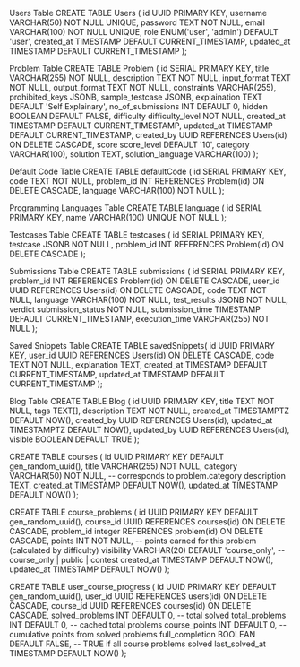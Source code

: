 Users Table
CREATE TABLE Users (
  id UUID PRIMARY KEY,
  username VARCHAR(50) NOT NULL UNIQUE,
  password TEXT NOT NULL,
  email VARCHAR(100) NOT NULL UNIQUE,
  role ENUM('user', 'admin') DEFAULT 'user',
  created_at TIMESTAMP DEFAULT CURRENT_TIMESTAMP,
  updated_at TIMESTAMP DEFAULT CURRENT_TIMESTAMP
);

Problem Table
CREATE TABLE Problem (
  id SERIAL PRIMARY KEY,
  title VARCHAR(255) NOT NULL,
  description TEXT NOT NULL,
  input_format TEXT NOT NULL,
  output_format TEXT NOT NULL,
  constraints VARCHAR(255),
  prohibited_keys JSONB,
  sample_testcase JSONB,
  explaination TEXT DEFAULT 'Self Explainary',
  no_of_submissions INT DEFAULT 0,
  hidden BOOLEAN DEFAULT FALSE,
  difficulty difficulty_level NOT NULL,
  created_at TIMESTAMP DEFAULT CURRENT_TIMESTAMP,
  updated_at TIMESTAMP DEFAULT CURRENT_TIMESTAMP,
  created_by UUID REFERENCES Users(id) ON DELETE CASCADE,
  score score_level DEFAULT '10',
  category VARCHAR(100),
  solution TEXT,
  solution_language VARCHAR(100)
);

Default Code Table
CREATE TABLE defaultCode (
  id SERIAL PRIMARY KEY,
  code TEXT NOT NULL,
  problem_id INT REFERENCES Problem(id) ON DELETE CASCADE,
  language VARCHAR(100) NOT NULL
);

Programming Languages Table
CREATE TABLE language (
  id SERIAL PRIMARY KEY,
  name VARCHAR(100) UNIQUE NOT NULL
);

Testcases Table
CREATE TABLE testcases (
  id SERIAL PRIMARY KEY,
  testcase JSONB NOT NULL,
  problem_id INT REFERENCES Problem(id) ON DELETE CASCADE
);

Submissions Table
CREATE TABLE submissions (
  id SERIAL PRIMARY KEY,
  problem_id INT REFERENCES Problem(id) ON DELETE CASCADE,
  user_id UUID REFERENCES Users(id) ON DELETE CASCADE,
  code TEXT NOT NULL,
  language VARCHAR(100) NOT NULL,
  test_results JSONB NOT NULL,
  verdict submission_status NOT NULL,
  submission_time TIMESTAMP DEFAULT CURRENT_TIMESTAMP,
  execution_time VARCHAR(255) NOT NULL
);

Saved Snippets Table
CREATE TABLE savedSnippets(
  id UUID PRIMARY KEY,
  user_id UUID REFERENCES Users(id) ON DELETE CASCADE,
  code TEXT NOT NULL,
  explanation TEXT,
  created_at TIMESTAMP DEFAULT CURRENT_TIMESTAMP,
  updated_at TIMESTAMP DEFAULT CURRENT_TIMESTAMP
);

Blog Table
CREATE TABLE Blog (
  id UUID PRIMARY KEY,
  title TEXT NOT NULL,
  tags TEXT[],
  description TEXT NOT NULL,
  created_at TIMESTAMPTZ DEFAULT NOW(),
  created_by UUID REFERENCES Users(id),
  updated_at TIMESTAMPTZ DEFAULT NOW(),
  updated_by UUID REFERENCES Users(id),
  visible BOOLEAN DEFAULT TRUE
);

CREATE TABLE courses (
    id UUID PRIMARY KEY DEFAULT gen_random_uuid(),
    title VARCHAR(255) NOT NULL,
    category VARCHAR(50) NOT NULL, -- corresponds to problem.category
    description TEXT,
    created_at TIMESTAMP DEFAULT NOW(),
    updated_at TIMESTAMP DEFAULT NOW()
);

CREATE TABLE course_problems (
    id UUID PRIMARY KEY DEFAULT gen_random_uuid(),
    course_id UUID REFERENCES courses(id) ON DELETE CASCADE,
    problem_id integer REFERENCES problem(id) ON DELETE CASCADE,
    points INT NOT NULL, -- points earned for this problem (calculated by difficulty)
    visibility VARCHAR(20) DEFAULT 'course_only', -- course_only | public | contest
    created_at TIMESTAMP DEFAULT NOW(),
    updated_at TIMESTAMP DEFAULT NOW()
);

CREATE TABLE user_course_progress (
    id UUID PRIMARY KEY DEFAULT gen_random_uuid(),
    user_id UUID REFERENCES users(id) ON DELETE CASCADE,
    course_id UUID REFERENCES courses(id) ON DELETE CASCADE,
    solved_problems INT DEFAULT 0,     -- total solved
    total_problems INT DEFAULT 0,      -- cached total problems
    course_points INT DEFAULT 0,       -- cumulative points from solved problems
    full_completion BOOLEAN DEFAULT FALSE, -- TRUE if all course problems solved
    last_solved_at TIMESTAMP DEFAULT NOW()
);